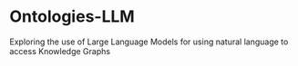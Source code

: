 # Ontologies-LLM
Exploring the use of Large Language Models for using natural language to access Knowledge Graphs 
